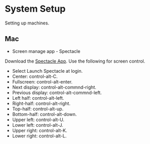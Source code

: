 # System Setup

Setting up machines.

## Mac

* Screen manage app - Spectacle

Download the [Spectacle App](https://www.spectacleapp.com/). Use the following
for screen control.
  - Select Launch Spectacle at login.
  - Center: control-alt-C.
  - Fullscreen: control-alt-enter.
  - Next display: control-alt-commnd-right.
  - Previous display: control-alt-commnd-left.
  - Left half: control-alt-left.
  - Right-half: control-alt-right.
  - Top-half: control-alt-up.
  - Bottom-half: control-alt-down.
  - Upper left: control-alt-U.
  - Lower left: control-alt-J.
  - Upper right: control-alt-K.
  - Lower right: control-alt-L.

